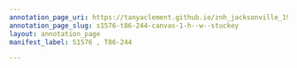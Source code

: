 ```yaml
---
annotation_page_uri: https://tanyaclement.github.io/znh_jacksonville_1939/annotations/s1576-t86-244-canvas-1-h--w--stuckey.json
annotation_page_slug: s1576-t86-244-canvas-1-h--w--stuckey
layout: annotation_page
manifest_label: S1576 , T86-244

---
```

